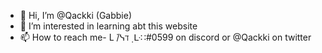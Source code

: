 - 👋 Hi, I’m @Qackki (Gabbie)
- 👀 I’m interested in learning abt this website
- 📫 How to reach me- L ̇/ᓭℸ ̣ ᒷ∷#0599 on discord or @Qackki on twitter

<!---
Qackki/Gabbie is a ✨ special ✨ repository because its `README.md` (this file) appears on your GitHub profile.
You can click the Preview link to take a look at your changes.
--->
